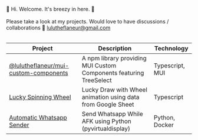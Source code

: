 
  🦔 Hi. Welcome. It's breezy in here. 🍂
  <br />
  <br />
  Please take a look at my projects. Would love to have discussions / collaborations 💨 lulutheflaneur@gmail.com
  <br />
  <br />
  

| Project       | Description   | Technology |
| ------------- | ------------- | ---------- |
| [@lulutheflaneur/mui-custom-components](https://github.com/511234/mui-custom-components) | A npm library providing MUI Custom Components featuring TreeSelect  | Typescript, MUI |
| [Lucky Spinning Wheel](https://github.com/511234/google-sheet-lucky-draw)  | Lucky Draw with Wheel animation using data from Google Sheet | Typescript |
| [Automatic Whatsapp Sender](https://github.com/511234/auto-send-whatsapp) | Send Whatsapp While AFK using Python (pyvirtualdisplay) | Python, Docker |
